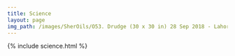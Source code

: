 ```yaml
---
title: Science
layout: page
img_path: /images/SherOils/O53. Drudge (30 x 30 in) 28 Sep 2018 - Lahore.jpg
---
```


{% include science.html %}
